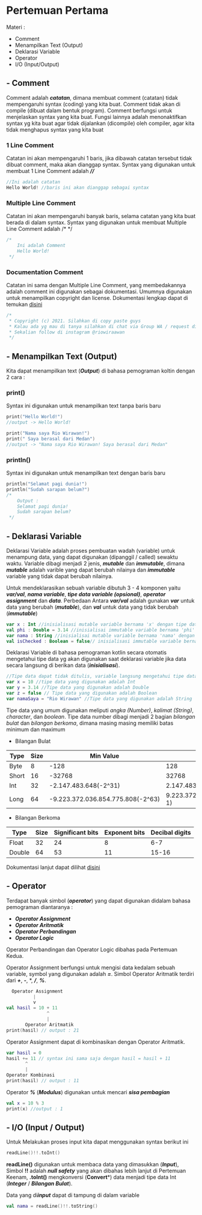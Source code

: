 # Pertemuan Pertama

Materi :
- Comment
- Menampilkan Text (Output)
- Deklarasi Variable
- Operator
- I/O (Input/Output)

## - Comment

Comment adalah ***catatan***, dimana membuat comment (catatan) tidak mempengaruhi syntax (coding) yang kita buat.
Comment tidak akan di compile (dibuat dalam bentuk program). Comment berfungsi untuk menjelaskan syntax yang kita buat.
Fungsi lainnya adalah menonaktifkan syntax yg kita buat agar tidak dijalankan (dicompile) oleh compiler, agar kita tidak
menghapus syntax yang kita buat

### 1 Line Comment
Catatan ini akan mempengaruhi 1 baris, jika dibawah catatan tersebut tidak dibuat comment, maka akan dianggap syntax.
Syntax yang digunakan untuk membuat 1 Line Comment adalah ***//***
```kotlin
//Ini adalah catatan
Hello World! //baris ini akan dianggap sebagai syntax
```

### Multiple Line Comment
Catatan ini akan mempengaruhi banyak baris, selama catatan yang kita buat berada di dalam syntax.
Syntax yang digunakan untuk membuat Multiple Line Comment adalah /* */
```kotlin
/*
    Ini adalah Comment
    Hello World!
 */
```

### Documentation Comment
Catatan ini sama dengan Multiple Line Comment, yang membedakannya adalah comment ini digunakan sebagai dokumentasi.
Umumnya digunakan untuk menampilkan copyright dan license.
Dokumentasi lengkap dapat di temukan [disini](https://kotlinlang.org/docs/reference/kotlin-doc.html)
```kotlin
/*
 * Copyright (c) 2021. Silahkan di copy paste guys
 * Kalau ada yg mau di tanya silahkan di chat via Group WA / request di Github
 * Sekalian follow di instagram @riowiraawan
 */
```

## - Menampilkan Text (Output)

Kita dapat menampilkan text (***Output***) di bahasa pemograman koltin dengan 2 cara :

### print()
Syntax ini digunakan untuk menampilkan text tanpa baris baru
```kotlin
print("Hello World!")
//output -> Hello World!

print("Nama saya Rio Wirawan!")
print(" Saya berasal dari Medan")
//output -> "Nama saya Rio Wirawan! Saya berasal dari Medan"
```

### println()
Syntax ini digunakan untuk menampilkan text dengan baris baru
```kotlin
println("Selamat pagi dunia!")
println("Sudah sarapan belum?")
/*
    Output :
    Selamat pagi dunia!
    Sudah sarapan belum?
 */
```

## - Deklarasi Variable
Deklarasi Variable adalah proses pembuatan wadah (variable) untuk menampung data, yang dapat digunakan (dipanggil / called) 
sewaktu waktu. Variable dibagi menjadi 2 jenis, ***mutable*** dan ***immutable***, dimana ***mutable*** adalah varible yang dapat berubah nilainya dan ***immutable***
variable yang tidak dapat berubah nilainya.

Untuk mendeklarasikan sebuah variable dibutuh 3 - 4 komponen yaitu ***var/val***, ***nama variable***, ***tipe data variable (opsional)***,
***operator assignment*** dan ***data***.
Perbedaan Antara ***var/val*** adalah gunakan ***var*** untuk data yang berubah (***mutable***), dan ***val*** untuk data yang tidak berubah (***immutable***)

```kotlin
var x : Int //inisialisasi mutable variable bernama 'x' dengan tipe data Int
val phi : Double = 3.14 //inisialisai immutable variable bernama 'phi' dengan tipe data Double dan data 3.14 
var nama : String //inisialisai mutable variable bernama 'nama' dengan tipe data String
val isChecked : Boolean = false// inisialisasi immutable variable bernama 'isChecked' dengan tipe data Boolean dan data false
```

Deklarasi Variable di bahasa pemograman kotlin secara otomatis mengetahui tipe data yg akan digunakan saat deklarasi variable
jika data secara langsung di berikan data (***inisialisasi***).

```kotlin
//Tipe data dapat tidak ditulis, variable langsung mengetahui tipe data yang digunakan
var x = 10 //tipe data yang digunakan adalah Int
var y = 3.14 //Tipe data yang digunakan adalah Double
var z = false // Tipe data yang digunakan adalah Boolean
var namaSaya = "Rio Wirawan" //Tipe data yang digunakan adalah String
```

Tipe data yang umum digunakan meliputi _angka (Number)_, _kalimat (String)_, _character_, dan _boolean_.
Tipe data number dibagi menjadi 2 bagian _bilangan bulat_ dan _bilangan berkoma_, dimana masing masing memiliki batas minimum
dan maximum

- Bilangan Bulat
    
| Type  | Size | Min Value                         | Max Value                         |
|-------|------|-----------------------------------|-----------------------------------|
| Byte  | 8    | -128                              | 128                               |
| Short | 16   | -32768                            | 32768                             |
| Int   | 32   | -2.147.483.648(-2^31)             | 2.147.483.648(2^31-1)             |
| Long  | 64   | -9.223.372.036.854.775.808(-2^63) | 9.223.372.036.854.775.808(2^63-1) |

- Bilangan Berkoma

| Type   | Size | Significant bits | Exponent bits | Decibal digits |
|--------|------|------------------|---------------|----------------|
| Float  | 32   | 24               | 8             | 6-7            |
| Double | 64   | 53               | 11            | 15-16          |

Dokumentasi lanjut dapat dilihat [disini](https://kotlinlang.org/docs/reference/basic-types.html)

## - Operator

Terdapat banyak simbol (***operator***) yang dapat digunakan didalam bahasa pemograman diantaranya :

- ***Operator Assignment***
- ***Operator Aritmatik***
- ***Operator Perbandingan***
- ***Operator Logic***

Operator Perbandingan dan Operator Logic dibahas pada Pertemuan Kedua.

Operator Assignment berfungsi untuk mengisi data kedalam sebuah variable, symbol yang digunakan adalah ***=***.
Simbol Operator Aritmatik terdiri dari ***+***, ***-***, *, ***/***, ***%***. 
```kotlin
  Operator Assignment
          |
          v
val hasil = 10 + 11
               ^
               |
       Operator Aritmatik
print(hasil) // output : 21
```
Operator Assignment dapat di kombinasikan dengan Operator Aritmatik.
```kotlin
var hasil = 0
hasil += 11 // syntax ini sama saja dengan hasil = hasil + 11
       ^
       |
Operator Kombinasi
print(hasil) // output : 11 
```
Operator ***%*** (***Modulus***) digunakan untuk mencari ***sisa pembagian***
```kotlin
val x = 10 % 3
print(x) //output : 1
```

## - I/O (Input / Output)
Untuk Melakukan proses input kita dapat menggunakan syntax berikut ini
```kotlin
readLine()!!.toInt()
```
**readLine()** digunakan untuk membaca data yang dimasukkan (***Input***), Simbol **!!** adalah ***null safety*** yang akan dibahas
lebih lanjut di Pertemuan Keenam, **.toInt()** mengkonversi (**Convert***) data menjadi tipe data Int (***Integer*** / ***Bilangan Bulat***).

Data yang di***input*** dapat di tampung di dalam variable
```kotlin
val nama = readLine()!!.toString()
```

















